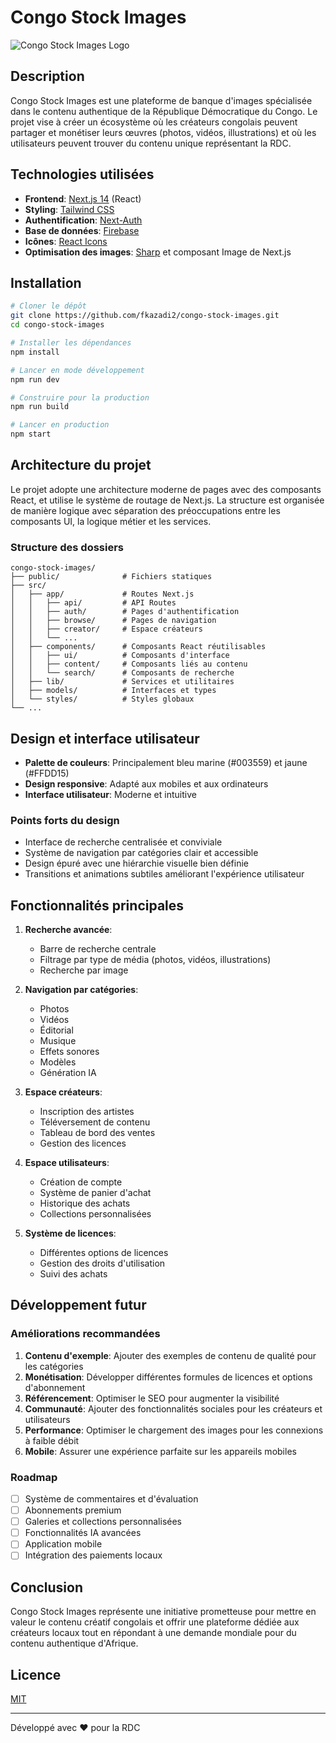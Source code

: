 # Congo Stock Images

![Congo Stock Images Logo](/public/logo-congostock.png)

## Description

Congo Stock Images est une plateforme de banque d'images spécialisée dans le contenu authentique de la République Démocratique du Congo. Le projet vise à créer un écosystème où les créateurs congolais peuvent partager et monétiser leurs œuvres (photos, vidéos, illustrations) et où les utilisateurs peuvent trouver du contenu unique représentant la RDC.

## Technologies utilisées

- **Frontend**: [Next.js 14](https://nextjs.org/) (React)
- **Styling**: [Tailwind CSS](https://tailwindcss.com/)
- **Authentification**: [Next-Auth](https://next-auth.js.org/)
- **Base de données**: [Firebase](https://firebase.google.com/)
- **Icônes**: [React Icons](https://react-icons.github.io/react-icons/)
- **Optimisation des images**: [Sharp](https://sharp.pixelplumbing.com/) et composant Image de Next.js

## Installation

```bash
# Cloner le dépôt
git clone https://github.com/fkazadi2/congo-stock-images.git
cd congo-stock-images

# Installer les dépendances
npm install

# Lancer en mode développement
npm run dev

# Construire pour la production
npm run build

# Lancer en production
npm start
```

## Architecture du projet

Le projet adopte une architecture moderne de pages avec des composants React, et utilise le système de routage de Next.js. La structure est organisée de manière logique avec séparation des préoccupations entre les composants UI, la logique métier et les services.

### Structure des dossiers

```
congo-stock-images/
├── public/              # Fichiers statiques
├── src/
│   ├── app/             # Routes Next.js
│   │   ├── api/         # API Routes
│   │   ├── auth/        # Pages d'authentification
│   │   ├── browse/      # Pages de navigation
│   │   ├── creator/     # Espace créateurs
│   │   └── ...
│   ├── components/      # Composants React réutilisables
│   │   ├── ui/          # Composants d'interface
│   │   ├── content/     # Composants liés au contenu
│   │   └── search/      # Composants de recherche
│   ├── lib/             # Services et utilitaires
│   ├── models/          # Interfaces et types
│   └── styles/          # Styles globaux
└── ...
```

## Design et interface utilisateur

- **Palette de couleurs**: Principalement bleu marine (#003559) et jaune (#FFDD15)
- **Design responsive**: Adapté aux mobiles et aux ordinateurs
- **Interface utilisateur**: Moderne et intuitive

### Points forts du design

- Interface de recherche centralisée et conviviale
- Système de navigation par catégories clair et accessible
- Design épuré avec une hiérarchie visuelle bien définie
- Transitions et animations subtiles améliorant l'expérience utilisateur

## Fonctionnalités principales

1. **Recherche avancée**: 
   - Barre de recherche centrale
   - Filtrage par type de média (photos, vidéos, illustrations)
   - Recherche par image

2. **Navigation par catégories**:
   - Photos
   - Vidéos
   - Éditorial
   - Musique
   - Effets sonores
   - Modèles
   - Génération IA

3. **Espace créateurs**:
   - Inscription des artistes
   - Téléversement de contenu
   - Tableau de bord des ventes
   - Gestion des licences

4. **Espace utilisateurs**:
   - Création de compte
   - Système de panier d'achat
   - Historique des achats
   - Collections personnalisées

5. **Système de licences**:
   - Différentes options de licences
   - Gestion des droits d'utilisation
   - Suivi des achats

## Développement futur

### Améliorations recommandées

1. **Contenu d'exemple**: Ajouter des exemples de contenu de qualité pour les catégories
2. **Monétisation**: Développer différentes formules de licences et options d'abonnement
3. **Référencement**: Optimiser le SEO pour augmenter la visibilité
4. **Communauté**: Ajouter des fonctionnalités sociales pour les créateurs et utilisateurs
5. **Performance**: Optimiser le chargement des images pour les connexions à faible débit
6. **Mobile**: Assurer une expérience parfaite sur les appareils mobiles

### Roadmap

- [ ] Système de commentaires et d'évaluation
- [ ] Abonnements premium
- [ ] Galeries et collections personnalisées
- [ ] Fonctionnalités IA avancées
- [ ] Application mobile
- [ ] Intégration des paiements locaux

## Conclusion

Congo Stock Images représente une initiative prometteuse pour mettre en valeur le contenu créatif congolais et offrir une plateforme dédiée aux créateurs locaux tout en répondant à une demande mondiale pour du contenu authentique d'Afrique.

## Licence

[MIT](https://choosealicense.com/licenses/mit/)

---

Développé avec ❤️ pour la RDC
